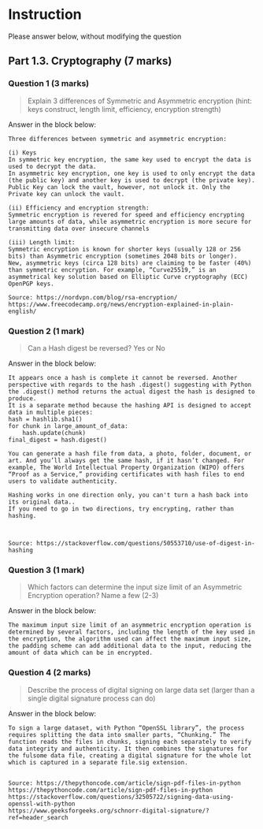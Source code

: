 # Instruction

Please answer below, without modifying the question

## Part 1.3. Cryptography (7 marks)

### Question 1 (3 marks)

> Explain 3 differences of Symmetric and Asymmetric encryption (hint: keys construct, length limit, efficiency, encryption strength)

Answer in the block below:

```
Three differences between symmetric and asymmetric encryption:

(i) Keys
In symmetric key encryption, the same key used to encrypt the data is used to decrypt the data. 
In asymmetric key encryption, one key is used to only encrypt the data (the public key) and another key is used to decrypt (the private key).
Public Key can lock the vault, however, not unlock it. Only the Private key can unlock the vault. 

(ii) Efficiency and encryption strength: 
Symmetric encryption is revered for speed and efficiency encrypting large amounts of data, while asymmetric encryption is more secure for transmitting data over insecure channels

(iii) Length limit: 
Symmetric encryption is known for shorter keys (usually 128 or 256 bits) than Asymmetric encryption (sometimes 2048 bits or longer). 
New, asymmetric keys (circa 128 bits) are claiming to be faster (40%) than symmetric encryption. For example, “Curve25519,” is an asymmetrical key solution based on Elliptic Curve cryptography (ECC) OpenPGP keys.

Source: https://nordvpn.com/blog/rsa-encryption/ 
https://www.freecodecamp.org/news/encryption-explained-in-plain-english/ 

```

### Question 2 (1 mark)

> Can a Hash digest be reversed? Yes or No

Answer in the block below:

```
It appears once a hash is complete it cannot be reversed. Another perspective with regards to the hash .digest() suggesting with Python the .digest() method returns the actual digest the hash is designed to produce.
It is a separate method because the hashing API is designed to accept data in multiple pieces:
hash = hashlib.sha1()
for chunk in large_amount_of_data:
    hash.update(chunk)
final_digest = hash.digest()

You can generate a hash file from data, a photo, folder, document, or art. And you’ll always get the same hash, if it hasn’t changed. For example, The World Intellectual Property Organization (WIPO) offers “Proof as a Service,” providing certificates with hash files to end users to validate authenticity.

Hashing works in one direction only, you can't turn a hash back into its original data..  
If you need to go in two directions, try encrypting, rather than hashing.



Source: https://stackoverflow.com/questions/50553710/use-of-digest-in-hashing 

```

### Question 3 (1 mark)

> Which factors can determine the input size limit of an Asymmetric Encryption operation? Name a few (2-3)

Answer in the block below:

```
The maximum input size limit of an asymmetric encryption operation is determined by several factors, including the length of the key used in the encryption, the algorithm used can affect the maximum input size, the padding scheme can add additional data to the input, reducing the amount of data which can be in encrypted.

```

### Question 4 (2 marks)

> Describe the process of digital signing on large data set (larger than a single digital signature process can do)

Answer in the block below:

```
To sign a large dataset, with Python “OpenSSL library”, the process requires splitting the data into smaller parts, “Chunking.” The function reads the files in chunks, signing each separately to verify data integrity and authenticity. It then combines the signatures for the fulsome data file, creating a digital signature for the whole lot which is captured in a separate file.sig extension. 


Source: https://thepythoncode.com/article/sign-pdf-files-in-python
https://thepythoncode.com/article/sign-pdf-files-in-python 
https://stackoverflow.com/questions/32505722/signing-data-using-openssl-with-python
https://www.geeksforgeeks.org/schnorr-digital-signature/?ref=header_search 


```
